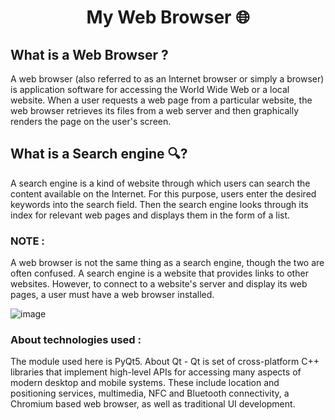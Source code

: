 # <h1 align="center"> My Web Browser 🌐</h1>

## What is a Web Browser ?
A web browser (also referred to as an Internet browser or simply a browser) is application software for accessing the World Wide Web or a local website. When a user requests a web page from a particular website, the web browser retrieves its files from a web server and then graphically renders the page on the user's screen.

## What is a Search engine 🔍?
A search engine is a kind of website through which users can search the content available on the Internet. For this purpose, users enter the desired keywords into the search field. Then the search engine looks through its index for relevant web pages and displays them in the form of a list.

### NOTE :
A web browser is not the same thing as a search engine, though the two are often confused. A search engine is a website that provides links to other websites. However, to connect to a website's server and display its web pages, a user must have a web browser installed.

![image](https://user-images.githubusercontent.com/104165177/191278259-052adddb-7319-462f-96ed-fb63cb8a7332.png)
### About technologies used :
The module used here is PyQt5. About Qt - Qt is set of cross-platform C++ libraries that implement high-level APIs for accessing many aspects of modern desktop and mobile systems. These include location and positioning services, multimedia, NFC and Bluetooth connectivity, a Chromium based web browser, as well as traditional UI development.
